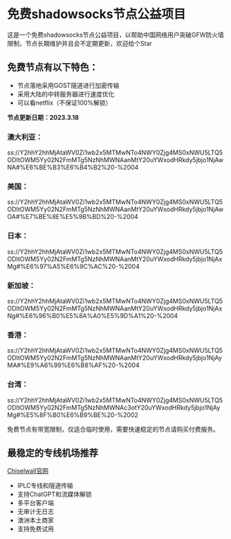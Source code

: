 # 免费shadowsocks节点公益项目

这是一个免费shadowsocks节点公益项目，以帮助中国网络用户突破GFW防火墙限制，节点长期维护并且会不定期更新，欢迎给个Star

## 免费节点有以下特色：

- 节点落地采用GOST隧道进行加密传输
- 采用大陆的中转服务器进行速度优化
- 可以看netflix（不保证100%解锁）

**节点更新日期：2023.3.18**

### 澳大利亚：
ss://Y2hhY2hhMjAtaWV0Zi1wb2x5MTMwNTo4NWY0Zjg4MS0xNWU5LTQ5ODItOWM5Yy02N2FmMTg5NzNhMWNAanMtY20uYWxodHRkdy5jbjo1NjAwNA#%E6%BE%B3%E6%B4%B2%20-%2004

### 美国：
ss://Y2hhY2hhMjAtaWV0Zi1wb2x5MTMwNTo4NWY0Zjg4MS0xNWU5LTQ5ODItOWM5Yy02N2FmMTg5NzNhMWNAanMtY20uYWxodHRkdy5jbjo1NjAwOA#%E7%BE%8E%E5%9B%BD%20-%2004

### 日本：
ss://Y2hhY2hhMjAtaWV0Zi1wb2x5MTMwNTo4NWY0Zjg4MS0xNWU5LTQ5ODItOWM5Yy02N2FmMTg5NzNhMWNAanMtY20uYWxodHRkdy5jbjo1NjAxMg#%E6%97%A5%E6%9C%AC%20-%2004

### 新加坡：
ss://Y2hhY2hhMjAtaWV0Zi1wb2x5MTMwNTo4NWY0Zjg4MS0xNWU5LTQ5ODItOWM5Yy02N2FmMTg5NzNhMWNAanMtY20uYWxodHRkdy5jbjo1NjAxNg#%E6%96%B0%E5%8A%A0%E5%9D%A1%20-%2004

### 香港：
ss://Y2hhY2hhMjAtaWV0Zi1wb2x5MTMwNTo4NWY0Zjg4MS0xNWU5LTQ5ODItOWM5Yy02N2FmMTg5NzNhMWNAanMtY20uYWxodHRkdy5jbjo1NjAyMA#%E9%A6%99%E6%B8%AF%20-%2004

### 台湾：
ss://Y2hhY2hhMjAtaWV0Zi1wb2x5MTMwNTo4NWY0Zjg4MS0xNWU5LTQ5ODItOWM5Yy02N2FmMTg5NzNhMWNAc3otY20uYWxodHRkdy5jbjo1NjAyMg#%E5%8F%B0%E6%B9%BE%20-%2002

免费节点有带宽限制，仅适合临时使用，需要快速稳定的节点请购买付费服务。

## 最稳定的专线机场推荐

[Chiselwall官网](https://chiselwall.com/#/register?code=KLOXuppv)

- IPLC专线和隧道传输
- 支持ChatGPT和流媒体解锁
- 多平台客户端
- 无审计无日志
- 澳洲本土商家
- 支持免费试用
